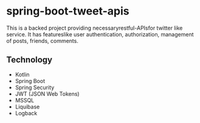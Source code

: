 # spring-boot-tweet-apis
‭This is a backed project providing necessary‬‭restful-APIs‬‭for twitter like service. It has features‬‭like user‬
‭authentication, authorization, management of posts, friends, comments‬‭.

## Technology
* Kotlin
* Spring Boot
* Spring Security
* JWT (JSON Web Tokens)
* MSSQL
* Liquibase
* Logback
